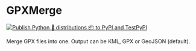 # GPXMerge

[![Publish Python 🐍 distributions 📦 to PyPI and TestPyPI](https://github.com/rene-d/gpxmerge/actions/workflows/publish-to-test-pypi.yml/badge.svg)](https://github.com/rene-d/gpxmerge/actions/workflows/publish-to-test-pypi.yml)

Merge GPX files into one. Output can be KML, GPX or GeoJSON (default).